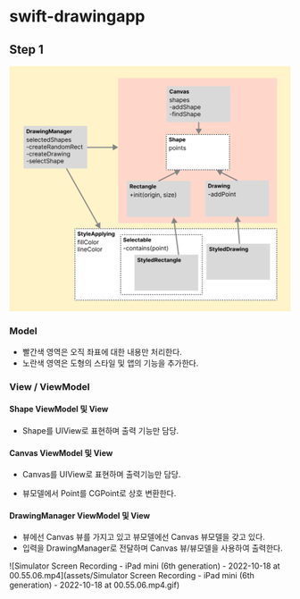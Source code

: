 # swift-drawingapp
## Step 1

![picture](assets/picture.png)

### Model

- 빨간색 영역은 오직 좌표에 대한 내용만 처리한다.
- 노란색 영역은 도형의 스타일 및 앱의 기능을 추가한다.

### View / ViewModel

#### Shape ViewModel 및 View

- Shape를 UIView로 표현하며 출력 기능만 담당.

#### Canvas ViewModel 및 View

- Canvas를 UIView로 표현하며 출력기능만 담당.

- 뷰모델에서 Point를 CGPoint로 상호 변환한다.

#### DrawingManager ViewModel 및 View

- 뷰에선 Canvas 뷰를 가지고 있고 뷰모델에선 Canvas 뷰모델을 갖고 있다.
- 입력을 DrawingManager로 전달하며 Canvas 뷰/뷰모델을 사용하여 출력한다.

![Simulator Screen Recording - iPad mini (6th generation) - 2022-10-18 at 00.55.06.mp4](assets/Simulator Screen Recording - iPad mini (6th generation) - 2022-10-18 at 00.55.06.mp4.gif)
